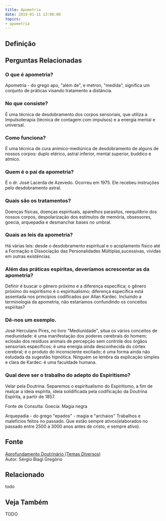 ```yaml
---
title: Apometria
date: 2019-01-11 13:00:00
topics: 
- apometria
---
```


## Definição


## Perguntas Relacionadas

### O que é apometria?
Apometria - do grego apo, "além de", e metron, "medida",
significa um conjunto de práticas visando tratamento a distância.

### No que consiste?
É uma técnica de desdobramento dos corpos sensoriais, que utiliza a
Impulsoterapia (técnica de contagem com impulsos) e a energia mental e
universal.

### Como funciona?
É uma técnica de cura anímico-mediúnica de desdobramento de alguns de
nossos corpos: duplo etérico, astral inferior, mental superior, buddico
e atmico.

### Quem é o pai da apometria?
É o dr. José Lacerda de Azevedo. Ocorreu em 1975. Ele recebeu instruções
pelo desdobramento astral.

### Quais são os tratamentos?
Doenças físicas, doenças espirituais, aparelhos parasitos, reequilíbrio
dos nossos corpos, despolarização dos estímulos de memória, obsessores,
goecia, arquepadia e desmanchar bases no umbral.

### Quais as leis da apometria?
Há várias leis: desde o desdobramento espiritual e o acoplamento físico
até a Formação e Dissociação das Personalidades Múltiplas,sucessivas,
vividas em outras existências.

### Além das práticas espíritas, deveríamos acrescentar as da apometria?
Definir é buscar o gênero próximo e a diferença específica; o gênero
próximo do espiritismo é o espiritualismo; diferença específica está
assentada nos princípios codificados por Allan Kardec. Incluindo a
terminologia da apometria, não estaríamos confundindo os conceitos
espíritas?
### Dê-nos um exemplo.

José Herculano Pires, no livro "Mediunidade", situa os vários conceitos
de mediunidade: é uma manifestação dos poderes cerebrais do homem;
eclosão dos resíduos animais de percepção sem controle dos órgãos
sensoriais específicos; é uma energia ainda desconhecida do córtex
cerebral; é o produto do inconsciente excitado; é uma forma ainda não
estudada da sugestão hipnótica. Ninguém se lembra da explicação simples
e clara de Kardec: é uma faculdade humana.

### Qual deve ser o trabalho do adepto do Espiritismo?
Velar pela Doutrina. Separemos o espiritualismo do Espiritismo, a fim de
realçar a ideia espírita, ideia solidificada pela codificação da
Doutrina Espírita, a partir de 1857.

Fonte de Consulta:
Goecia: Magia negra

Arquepadia - do grego "epados" - magia e "archaios" Trabalhos e
malefícios feitos no passado. Que estão sempre ativos(elaborados no
passado entre 2500 a 3000 anos antes de cristo, e sempre ativo).

## Fonte
[Aprofundamento Doutrinário (Temas Diversos)](https://sites.google.com/view/aprofundamentodoutrinario/apometria)  
Autor: Sérgio Biagi Gregório


## Relacionado
todo

## Veja Também
TODO

